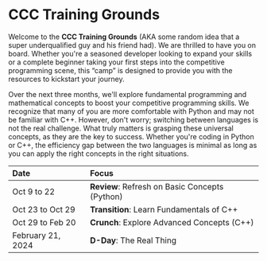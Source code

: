 # CCC Training Grounds

Welcome to the **CCC Training Grounds** (AKA some random idea that a super underqualified guy and his friend had). We are thrilled to have you on board. Whether you're a seasoned developer looking to expand your skills or a complete beginner taking your first steps into the competitive programming scene, this “camp” is designed to provide you with the resources to kickstart your journey.

Over the next three months, we'll explore fundamental programming and mathematical concepts to boost your competitive programming skills. We recognize that many of you are more comfortable with Python and may not be familiar with C++. However, don't worry; switching between languages is not the real challenge. What truly matters is grasping these universal concepts, as they are the key to success. Whether you're coding in Python or C++, the efficiency gap between the two languages is minimal as long as you can apply the right concepts in the right situations.

| Date             | Focus                                               |
| :----------------| :---------------------------------------------------|
| Oct 9 to 22      | **Review**: Refresh on Basic Concepts (Python)      |
| Oct 23 to Oct 29 | **Transition**: Learn Fundamentals of C++           |
| Oct 29 to Feb 20 | **Crunch**: Explore Advanced Concepts (C++)         |
| February 21, 2024| **D-Day**: The Real Thing                           |

